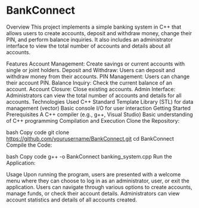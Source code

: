 # BankConnect
Overview
This project implements a simple banking system in C++ that allows users to create accounts, deposit and withdraw money, change their PIN, and perform balance inquiries. It also includes an administrator interface to view the total number of accounts and details about all accounts.

Features
Account Management: Create savings or current accounts with single or joint holders.
Deposit and Withdraw: Users can deposit and withdraw money from their accounts.
PIN Management: Users can change their account PIN.
Balance Inquiry: Check the current balance of an account.
Account Closure: Close existing accounts.
Admin Interface: Administrators can view the total number of accounts and details for all accounts.
Technologies Used
C++
Standard Template Library (STL) for data management (vector)
Basic console I/O for user interaction
Getting Started
Prerequisites
A C++ compiler (e.g., g++, Visual Studio)
Basic understanding of C++ programming
Compilation and Execution
Clone the Repository:

bash
Copy code
git clone https://github.com/yourusername/BankConnect.git
cd BankConnect
Compile the Code:

bash
Copy code
g++ -o BankConnect banking_system.cpp
Run the Application:

Usage
Upon running the program, users are presented with a welcome menu where they can choose to log in as an administrator, user, or exit the application.
Users can navigate through various options to create accounts, manage funds, or check their account details.
Administrators can view account statistics and details of all accounts created.
